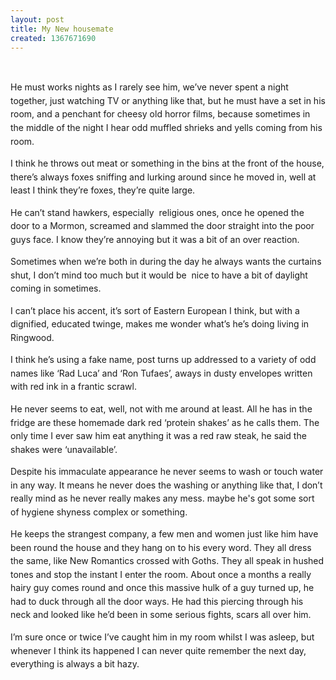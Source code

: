 ```yaml
---
layout: post
title: My New housemate
created: 1367671690
---
```



&nbsp;

<span style="line-height: 1.538em;">He must works nights as I rarely see him, we&rsquo;ve never spent a night together, just watching TV or anything like that, but he must have a set in his room, and a penchant for cheesy old horror films, because sometimes in the middle of the night I hear odd muffled shrieks and yells coming from his room.</span>

<span style="line-height: 1.538em;">I think he throws out meat or something in the bins at the front of the house, there&rsquo;s always foxes sniffing and lurking around since he moved in, well at least I think they&rsquo;re foxes, they&rsquo;re quite large.</span>

<span style="line-height: 1.538em;">He can&rsquo;t stand hawkers, especially&nbsp; religious ones, once he opened the door to a Mormon, screamed and slammed the door straight into the poor guys face. I know they&rsquo;re annoying but it was a bit of an over reaction.</span>

<span style="line-height: 1.538em;">Sometimes when we&rsquo;re both in during the day he always wants the curtains shut, I don&rsquo;t mind too much but it would be&nbsp; nice to have a bit of daylight coming in sometimes.</span>

<span style="line-height: 1.538em;">I can&rsquo;t place his accent, it&rsquo;s sort of Eastern European I think, but with a dignified, educated twinge, makes me wonder what&rsquo;s he&rsquo;s doing living in Ringwood.</span>

<span style="line-height: 1.538em;">I think he&rsquo;s using a fake name, post turns up addressed to a variety of odd names like &lsquo;Rad Luca&rsquo; and &lsquo;Ron Tufaes&rsquo;, aways in dusty envelopes written with red ink in a frantic scrawl.</span>

<span style="line-height: 1.538em;">He never seems to eat, well, not with me around at least. All he has in the fridge are these homemade dark red &lsquo;protein shakes&rsquo; as he calls them. The only time I ever saw him eat anything it was a red raw steak, he said the shakes were &lsquo;unavailable&rsquo;.</span>

<span style="line-height: 1.538em;">Despite his immaculate appearance he never seems to wash or touch water in any way. It means he never does the washing or anything like that, I don&rsquo;t&nbsp; really mind as he never really makes any mess. maybe he&#39;s got some sort of hygiene shyness complex or something.</span>

<span style="line-height: 1.538em;">He keeps the strangest company, a few men and women just like him have been round the house and they hang on to his every word. They all dress the same, like New Romantics crossed with Goths. They all speak in hushed tones and stop the instant I enter the room. About once a months a really hairy guy comes round and once this massive hulk of a guy turned up, he had to duck through all the door ways. He had this piercing through his neck and looked like he&rsquo;d been in some serious fights, scars all over him.</span>

<span style="line-height: 1.538em;">I&rsquo;m sure once or twice I&rsquo;ve caught him in my room whilst I was asleep, but whenever I think its happened I can never quite remember the next day, everything is always a bit hazy.</span>

